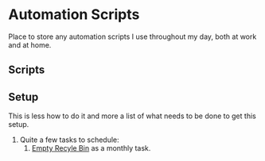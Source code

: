 # Automation Scripts
Place to store any automation scripts I use throughout my day, both at work and at home.

## Scripts

## Setup
This is less how to do it and more a list of what needs to be done to get this setup.
1. Quite a few tasks to schedule:
    1. [Empty Recyle Bin](https://www.hongkiat.com/blog/automate-windows-10-repetitive-tasks/#:~:text=Empty%20recycle%20bin) as a monthly task.
